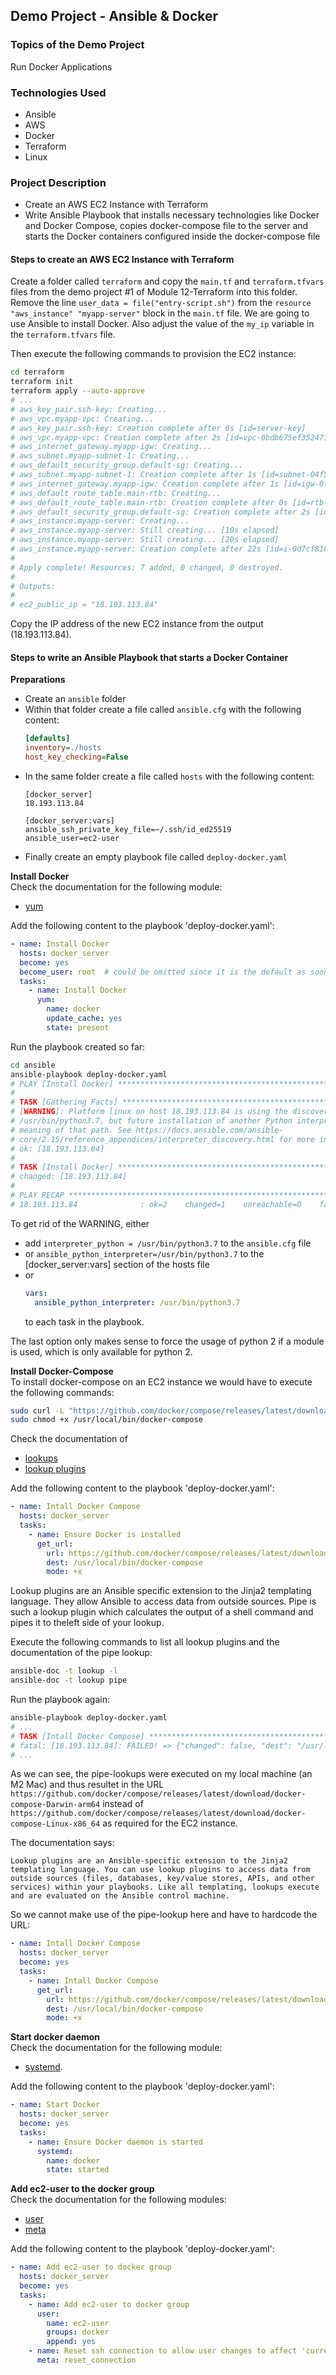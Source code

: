 ## Demo Project - Ansible & Docker

### Topics of the Demo Project
Run Docker Applications

### Technologies Used
- Ansible
- AWS
- Docker
- Terraform
- Linux

### Project Description
- Create an AWS EC2 Instance with Terraform
- Write Ansible Playbook that installs necessary technologies like Docker and Docker Compose, copies docker-compose file to the server and starts the Docker containers configured inside the docker-compose file


#### Steps to create an AWS EC2 Instance with Terraform
Create a folder called `terraform` and copy the `main.tf` and `terraform.tfvars` files from the demo project #1 of Module 12-Terraform into this folder. Remove the line `user_data = file("entry-script.sh")` from the `resource "aws_instance" "myapp-server"` block in the `main.tf` file. We are going to use Ansible to install Docker. Also adjust the value of the `my_ip` variable in the `terraform.tfvars` file.

Then execute the following commands to provision the EC2 instance:
```sh
cd terraform
terraform init
terraform apply --auto-approve
# ...
# aws_key_pair.ssh-key: Creating...
# aws_vpc.myapp-vpc: Creating...
# aws_key_pair.ssh-key: Creation complete after 0s [id=server-key]
# aws_vpc.myapp-vpc: Creation complete after 2s [id=vpc-0bdb675ef3524714d]
# aws_internet_gateway.myapp-igw: Creating...
# aws_subnet.myapp-subnet-1: Creating...
# aws_default_security_group.default-sg: Creating...
# aws_subnet.myapp-subnet-1: Creation complete after 1s [id=subnet-04f5e68bb8b4b2b7d]
# aws_internet_gateway.myapp-igw: Creation complete after 1s [id=igw-0f187bb714e54d2f6]
# aws_default_route_table.main-rtb: Creating...
# aws_default_route_table.main-rtb: Creation complete after 0s [id=rtb-07cd779b57f1abe05]
# aws_default_security_group.default-sg: Creation complete after 2s [id=sg-0e278e42b6474e6c1]
# aws_instance.myapp-server: Creating...
# aws_instance.myapp-server: Still creating... [10s elapsed]
# aws_instance.myapp-server: Still creating... [20s elapsed]
# aws_instance.myapp-server: Creation complete after 22s [id=i-0d7cf818b3afcac37]
# 
# Apply complete! Resources: 7 added, 0 changed, 0 destroyed.
# 
# Outputs:
# 
# ec2_public_ip = "18.193.113.84"
```

Copy the IP address of the new EC2 instance from the output (18.193.113.84).


#### Steps to write an Ansible Playbook that starts a Docker Container

**Preparations**
- Create an `ansible` folder
- Within that folder create a file called `ansible.cfg` with the following content:
  ```cfg
  [defaults]
  inventory=./hosts
  host_key_checking=False
  ```
- In the same folder create a file called `hosts` with the following content:
  ```
  [docker_server]
  18.193.113.84

  [docker_server:vars]
  ansible_ssh_private_key_file=~/.ssh/id_ed25519
  ansible_user=ec2-user
  ```
- Finally create an empty playbook file called `deploy-docker.yaml`

**Install Docker**\
Check the documentation for the following module:
- [yum](https://docs.ansible.com/ansible/latest/collections/ansible/builtin/yum_module.html)

Add the following content to the playbook 'deploy-docker.yaml':
```yaml
- name: Install Docker
  hosts: docker_server
  become: yes
  become_user: root  # could be omitted since it is the default as soon as 'become' is enabled
  tasks:
    - name: Install Docker
      yum:
        name: docker
        update_cache: yes
        state: present
```

Run the playbook created so far:
```sh
cd ansible
ansible-playbook deploy-docker.yaml
# PLAY [Install Docker] **************************************************************************
# 
# TASK [Gathering Facts] *************************************************************************
# [WARNING]: Platform linux on host 18.193.113.84 is using the discovered Python interpreter at
# /usr/bin/python3.7, but future installation of another Python interpreter could change the
# meaning of that path. See https://docs.ansible.com/ansible-
# core/2.15/reference_appendices/interpreter_discovery.html for more information.
# ok: [18.193.113.84]
# 
# TASK [Install Docker] **************************************************************************
# changed: [18.193.113.84]
# 
# PLAY RECAP *************************************************************************************
# 18.193.113.84              : ok=2    changed=1    unreachable=0    failed=0    skipped=0    rescued=0    ignored=0   
```

To get rid of the WARNING, either
- add `interpreter_python = /usr/bin/python3.7` to the `ansible.cfg` file
- or `ansible_python_interpreter=/usr/bin/python3.7` to the [docker_server:vars] section of the hosts file
- or 
  ```yaml
  vars:
    ansible_python_interpreter: /usr/bin/python3.7
  ```
  to each task in the playbook.

The last option only makes sense to force the usage of python 2 if a module is used, which is only available for python 2.

**Install Docker-Compose**\
To install docker-compose on an EC2 instance we would have to execute the following commands:
```sh
sudo curl -L "https://github.com/docker/compose/releases/latest/download/docker-compose-$(uname -s)-$(uname -m)" -o /usr/local/bin/docker-compose
sudo chmod +x /usr/local/bin/docker-compose
```

Check the documentation of 
- [lookups](https://docs.ansible.com/ansible/latest/playbook_guide/playbooks_lookups.html)
- [lookup plugins](https://docs.ansible.com/ansible/latest/plugins/lookup.html)

Add the following content to the playbook 'deploy-docker.yaml':
```yaml
- name: Intall Docker Compose
  hosts: docker_server
  tasks:
    - name: Ensure Docker is installed
      get_url:
        url: https://github.com/docker/compose/releases/latest/download/docker-compose-{{ lookup('pipe', 'uname -s') }}-{{ lookup('pipe', 'uname -m') }}
        dest: /usr/local/bin/docker-compose
        mode: +x
```

Lookup plugins are an Ansible specific extension to the Jinja2 templating language. They allow Ansible to access data from outside sources. Pipe is such a lookup plugin which calculates the output of a shell command and pipes it to theleft side of your lookup.

Execute the following commands to list all lookup plugins and the documentation of the pipe lookup:
```sh
ansible-doc -t lookup -l
ansible-doc -t lookup pipe
```

Run the playbook again:
```sh
ansible-playbook deploy-docker.yaml
# ...
# TASK [Intall Docker Compose] *******************************************************************
# fatal: [18.193.113.84]: FAILED! => {"changed": false, "dest": "/usr/local/bin/docker-compose", "elapsed": 0, "gid": 0, "group": "root", "mode": "0755", "msg": "Request failed", "owner": "root", "response": "HTTP Error 404: Not Found", "size": 60470973, "state": "file", "status_code": 404, "uid": 0, "url": "https://github.com/docker/compose/releases/latest/download/docker-compose-Darwin-arm64"}
# ...
```

As we can see, the pipe-lookups were executed on my local machine (an M2 Mac) and thus resultet in the URL `https://github.com/docker/compose/releases/latest/download/docker-compose-Darwin-arm64` instead of `https://github.com/docker/compose/releases/latest/download/docker-compose-Linux-x86_64` as required for the EC2 instance.

The documentation says:
```
Lookup plugins are an Ansible-specific extension to the Jinja2 templating language. You can use lookup plugins to access data from outside sources (files, databases, key/value stores, APIs, and other services) within your playbooks. Like all templating, lookups execute and are evaluated on the Ansible control machine.
```

So we cannot make use of the pipe-lookup here and have to hardcode the URL:
```yaml
- name: Intall Docker Compose
  hosts: docker_server
  become: yes
  tasks:
    - name: Intall Docker Compose
      get_url:
        url: https://github.com/docker/compose/releases/latest/download/docker-compose-Linux-x86_64
        dest: /usr/local/bin/docker-compose
        mode: +x
```

**Start docker daemon**\
Check the documentation for the following module:
- [systemd](https://docs.ansible.com/ansible/latest/collections/ansible/builtin/systemd_service_module.html).

Add the following content to the playbook 'deploy-docker.yaml':
```yaml
- name: Start Docker
  hosts: docker_server
  become: yes
  tasks:
    - name: Ensure Docker daemon is started
      systemd:
        name: docker
        state: started
```

**Add ec2-user to the docker group**\
Check the documentation for the following modules:
- [user](https://docs.ansible.com/ansible/latest/collections/ansible/builtin/user_module.html)
- [meta](https://docs.ansible.com/ansible/latest/collections/ansible/builtin/meta_module.html)

Add the following content to the playbook 'deploy-docker.yaml':
```yaml
- name: Add ec2-user to docker group
  hosts: docker_server
  become: yes
  tasks:
    - name: Add ec2-user to docker group
      user:
        name: ec2-user
        groups: docker
        append: yes
    - name: Reset ssh connection to allow user changes to affect 'current login user'
      meta: reset_connection
```